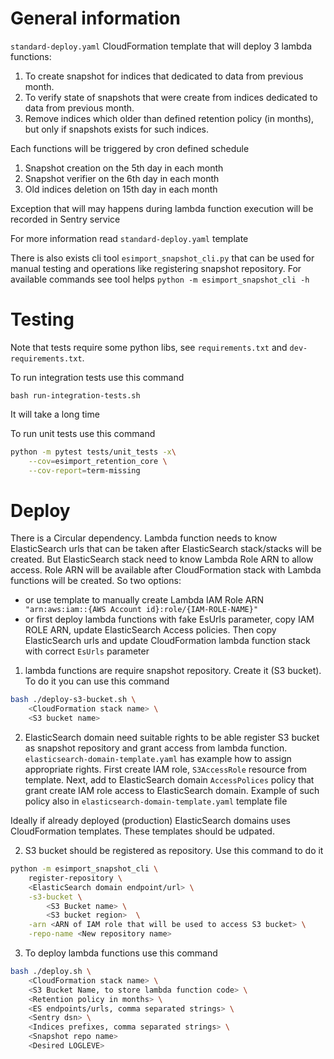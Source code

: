 # General information

`standard-deploy.yaml` CloudFormation template that will deploy 3 lambda functions:
1. To create snapshot for indices that dedicated to data from previous month.
2. To verify state of snapshots that were create from indices dedicated to data from previous month.
3. Remove indices which older than defined retention policy (in months), but only if snapshots exists for such indices.

Each functions will be triggered by cron defined schedule
1. Snapshot creation on the 5th day in each month
2. Snapshot verifier on the 6th day in each month
3. Old indices deletion on 15th day in each month

Exception that will may happens during lambda function execution will be recorded in Sentry service

For more information read `standard-deploy.yaml` template

There is also exists cli tool `esimport_snapshot_cli.py` that can be used for manual testing and operations like registering snapshot repository.
For available commands see tool helps `python -m esimport_snapshot_cli -h`


# Testing

Note that tests require some python libs, see `requirements.txt` and `dev-requirements.txt`.

To run integration tests use this command

`bash run-integration-tests.sh`

It will take a long time

To run unit tests use this command

```bash
python -m pytest tests/unit_tests -x\
    --cov=esimport_retention_core \
    --cov-report=term-missing
```

# Deploy

There is a Circular dependency.
Lambda function needs to know ElasticSearch urls that can be taken after ElasticSearch stack/stacks will be created.
But ElasticSearch stack need to know Lambda Role ARN to allow access. Role ARN will be available after CloudFormation stack with Lambda functions will be created.
So two options:
- or use template to manually create Lambda IAM Role ARN ` "arn:aws:iam::{AWS Account id}:role/{IAM-ROLE-NAME}"`
- or first deploy lambda functions with fake EsUrls parameter, copy IAM ROLE ARN, update ElasticSearch Access policies. Then copy ElasticSearch urls and update CloudFormation lambda function stack with correct `EsUrls` parameter


1. lambda functions are require snapshot repository. Create it (S3 bucket). To do it you can use this command

```bash
bash ./deploy-s3-bucket.sh \
    <CloudFormation stack name> \
    <S3 bucket name>
```

2. ElasticSearch domain need suitable rights to be able register S3 bucket as snapshot repository and grant access from lambda function.
`elasticsearch-domain-template.yaml` has example how to assign appropriate rights.
First create IAM role, `S3AccessRole` resource from template.
Next, add to ElasticSearch domain `AccessPolices` policy that grant create IAM role access to ElasticSearch domain.
Example of such policy also in `elasticsearch-domain-template.yaml` template file

Ideally if already deployed (production) ElasticSearch domains uses CloudFormation templates. These templates should be udpated.


2. S3 bucket should be registered as repository. Use this command to do it

```bash
python -m esimport_snapshot_cli \
    register-repository \
    <ElasticSearch domain endpoint/url> \
    -s3-bucket \
        <S3 Bucket name> \
        <S3 bucket region>  \
    -arn <ARN of IAM role that will be used to access S3 bucket> \
    -repo-name <New repository name>
```


3. To deploy lambda functions use this command

```bash
bash ./deploy.sh \
    <CloudFormation stack name> \
    <S3 Bucket Name, to store lambda function code> \
    <Retention policy in months> \
    <ES endpoints/urls, comma separated strings> \
    <Sentry dsn> \
    <Indices prefixes, comma separated strings> \
    <Snapshot repo name>
    <Desired LOGLEVE>
````


